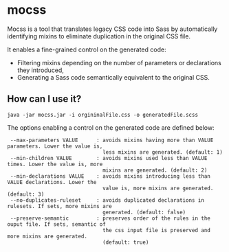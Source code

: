 # mocss

Mocss is a tool that translates legacy CSS code into Sass by automatically identifying mixins to eliminate duplication in the original CSS file.

It enables a fine-grained control on the generated code:
* Filtering mixins depending on the number of parameters or declarations they introduced,
* Generating a Sass code semantically equivalent to the original CSS.

## How can I use it?

`java -jar mocss.jar -i orgininalFile.css -o generatedFile.scss`

The options enabling a control on the generated code are defined below:
```
 --max-parameters VALUE      : avoids mixins having more than VALUE parameters. Lower the value is,
                               less mixins are generated. (default: 1)
 --min-children VALUE        : avoids mixins used less than VALUE times. Lower the value is, more
                               mixins are generated. (default: 2)
 --min-declarations VALUE    : avoids mixins introducing less than VALUE declarations. Lower the
                               value is, more mixins are generated. (default: 3)
 --no-duplicates-ruleset     : avoids duplicated declarations in rulesets. If sets, more mixins are
                               generated. (default: false)
 --preserve-semantic         : preserves order of the rules in the ouput file. If sets, semantic of
                               the css input file is preserved and more mixins are generated.
                               (default: true)
```
